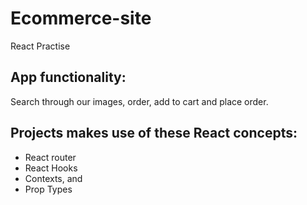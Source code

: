 # Ecommerce-site
React Practise

## App functionality:
Search through our images, order, add to cart and place order.

## Projects makes use of these React concepts:
 * React router
 * React Hooks
 * Contexts, and 
 * Prop Types
